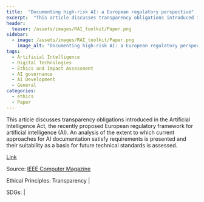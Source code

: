 ```yaml
---
title:  "Documenting high-risk AI: a European regulatory perspective"  
excerpt:  "This article discusses transparency obligations introduced in the Artificial Intelligence Act, the recently proposed European regulatory framework for artificial intelligence (AI). An analysis of the extent to which current approaches for A (...)"  
header:
  teaser: /assets/images/RAI_toolkit/Paper.png
sidebar:
  - image: /assets/images/RAI_toolkit/Paper.png
    image_alt: "Documenting high-risk AI: a European regulatory perspective"
tags:
  - Artificial Intelligence
  - Digital Technologies
  - Ethics and Impact Assessment
  - AI governance
  - AI Development
  - General
categories:
  - ethics
  - Paper
---
```

This article discusses transparency obligations introduced in the Artificial Intelligence Act, the recently proposed European regulatory framework for artificial intelligence (AI). An analysis of the extent to which current approaches for AI documentation satisfy requirements is presented and their suitability as a basis for future technical standards is assessed.

[Link](https://doi.org/10.1109/MC.2023.3235712)

Source: [IEEE Computer Magazine](https://www.computer.org/csdl/magazine/co)

Ethical Principles: Transparency | 

SDGs:  | 
